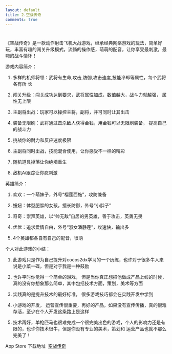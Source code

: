 ```yaml
---
layout: default
title: 2.空战传奇
comments: true
---
```


#
《空战传奇》是一款动作射击飞机大战游戏，继承经典网络游戏的玩法，简单好玩，丰富有趣的闯关升级模式，流畅的操作感，萌萌的配音，让你享受最刺激，最嗨的战斗情怀！  
  
游戏内容简介：  

   1. 多样的机师将领：武将有生命,攻击,防御,攻击速度,技能冷却等属性，每个武将各有所 长  
   
   2. 闯关升级：闯关成功达到要求，武将属性加成，数值越大，战斗力就越强， 属性无上限  
   
   3. 主副将出战：玩家可以操控主将，副将，并可同时让其出击  
   
   4. 装备无限刷：武将通过击杀敌人获得金钱，用金钱可以无限刷装备， 提高自己的战斗力  
   
   5. 挑战你的耐力和反应速度极限  
   
   6. 主副将同时出战，技能混合使用，让你感受不一样的精彩  
   
   7. 随机道具掉落让你绝境重生  
   
   8. 敌机Ai跟踪让你疯刺激

英雄简介：  

   1. 欢欢：一个萌妹子，外号“榴莲西施”，攻防兼备  
   
   2. 妞妞：体型肥胖的女孩，擅长防御，外号“小胖子”  
   
   3. 奇奇：崇拜英雄，以“帅无敌”自居的男英雄，善于攻击，英勇无畏  
   
   4. 优优：追求爱情自由，外号“淑女潘静莲”，攻速快，输出多  
   
   5. 4个英雄都各自有自己的配音，很萌

个人对此游戏的小结：    

   1. 此游戏只是作为自己提升对cocos2dx学习的一个历练，也许对于很多牛人来说是小菜一碟，但是对于我是一种鼓励  
   
   2. 也许平时你觉得一个简单的游戏， 但是当你真正想把他做成产品上线的时候，         真的没有你想象那么简单，其中包括技术方面，策划，美术等方面  
   
   3. 实践真的是提升技术的最好标准， 很多游戏技巧都会在实践开发中学到 
   
   4. 小游戏的开发， 运营宣传很重要，再好的产品，如果没有宣传传播，真的很难存活，至少在个人开发这条路上是这样  
   
   5. 技术再好，单枪匹马也很难完成一个很完美出色的游戏，个人的影响力还是有限的，也许你技术很牛，但是你没有专业的美术，策划和     运营产品也就不那么完美了！

App Store 下载地址  [空战传奇](https://itunes.apple.com/app/id923927451)

